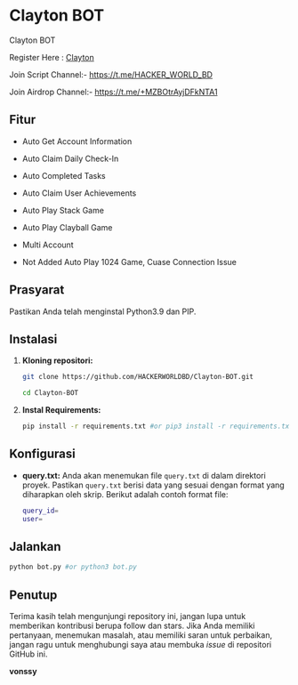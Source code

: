 # Clayton BOT
Clayton BOT

Register Here : [Clayton](https://t.me/claytoncoinbot/game?startapp=980269339)

Join Script Channel:- https://t.me/HACKER_WORLD_BD

Join Airdrop Channel:- https://t.me/+MZBOtrAyjDFkNTA1

## Fitur

  - Auto Get Account Information
  - Auto Claim Daily Check-In
  - Auto Completed Tasks
  - Auto Claim User Achievements
  - Auto Play Stack Game
  - Auto Play Clayball Game
  - Multi Account

  - Not Added Auto Play 1024 Game, Cuase Connection Issue

## Prasyarat

Pastikan Anda telah menginstal Python3.9 dan PIP.

## Instalasi

1. **Kloning repositori:**
   ```bash
   git clone https://github.com/HACKERWORLDBD/Clayton-BOT.git
   ```
   ```bash
   cd Clayton-BOT
   ```

2. **Instal Requirements:**
   ```bash
   pip install -r requirements.txt #or pip3 install -r requirements.txt
   ```

## Konfigurasi

- **query.txt:** Anda akan menemukan file `query.txt` di dalam direktori proyek. Pastikan `query.txt` berisi data yang sesuai dengan format yang diharapkan oleh skrip. Berikut adalah contoh format file:

  ```bash
  query_id=
  user=
  ```

## Jalankan

```bash
python bot.py #or python3 bot.py
```

## Penutup

Terima kasih telah mengunjungi repository ini, jangan lupa untuk memberikan kontribusi berupa follow dan stars.
Jika Anda memiliki pertanyaan, menemukan masalah, atau memiliki saran untuk perbaikan, jangan ragu untuk menghubungi saya atau membuka *issue* di repositori GitHub ini.

**vonssy**